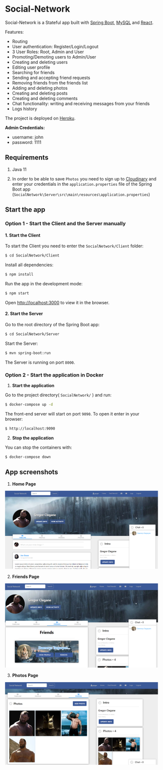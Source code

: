 # Social-Network

Social-Network is a Stateful app built with [Spring Boot](http://spring.io/projects/spring-boot), [MySQL](https://www.mysql.com/) and [React](https://reactjs.org/).

Features:
- Routing
- User authentication: Register/Login/Logout
- 3 User Roles: Root, Admin and User
- Promoting/Demoting users to Admin/User
- Creating and deleting users
- Editing user profile
- Searching for friends
- Sending and accepting friend requests
- Removing friends from the friends list
- Adding and deleting photos
- Creating and deleting posts
- Creating and deleting comments
- Chat functionality: writing and receiving messages from your friends
- Logs history

The project is deployed on [Heroku](https://social-network-kl.herokuapp.com/).

**Admin Credentials:**
- username: john
- password: 1111

## Requirements

1. Java 11

2. In order to be able to save `Photos` you need to sign up to [Cloudinary](https://cloudinary.com/) and enter your credentials in the `application.properties` file of the Spring Boot app (`SocialNetwork\Server\src\main\resources\application.properties`)

## Start the app

### **Option 1 - Start the Client and the Server manually**

#### 1. Start the Client

To start the Client you need to enter the `SocialNetwork/Client` folder:

```bash
$ cd SocialNetwork/Client
```

Install all dependencies:

```bash
$ npm install
```

Run the app in the development mode:

```bash
$ npm start
```

Open [http://localhost:3000](http://localhost:3000) to view it in the browser.

#### 2. Start the Server

Go to the root directory of the Spring Boot app:

```bash
$ cd SocialNetwork/Server
```

Start the Server:

```bash
$ mvn spring-boot:run
```
The Server is running on port `8000`.


### **Option 2 - Start the application in Docker**

1. **Start the application**

Go to the project directory( `SocialNetwork/` ) and run:

```bash
$ docker-compose up -d
```

The front-end server will start on port `9090`. To open it enter in your browser:

```bash
$ http://localhost:9090
```
2. **Stop the application**

You can stop the containers with:

 ```bash 
 $ docker-compose down
 ```

## App screenshots

1. **Home Page**

 ![App Screenshot](readme-images/kl-social-network-home-gregor.PNG)

2. **Friends Page**

 ![App Screenshot](readme-images/kl-social-network-friends-gregor.PNG)

3. **Photos Page**

 ![App Screenshot](readme-images/kl-social-network-photos-gregor.PNG)

